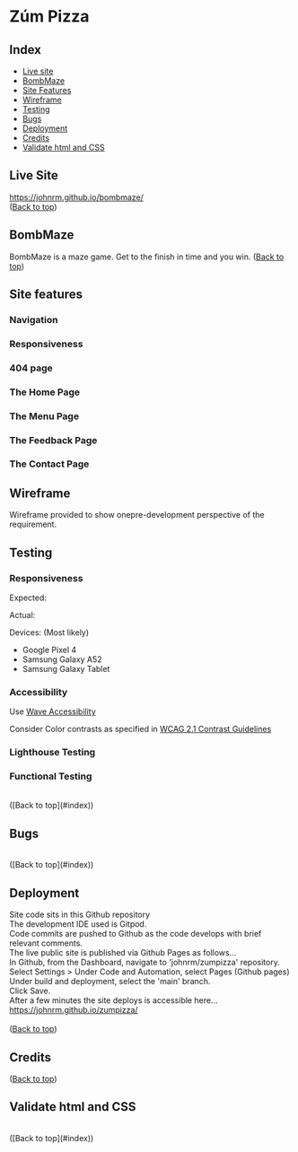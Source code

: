 # Zúm Pizza
## Index
* [Live site](#live-site)
* [BombMaze](#bombmaze)
* [Site Features](#site-features)
* [Wireframe](#wireframe)
* [Testing](#testing)
* [Bugs](#bugs)
* [Deployment](#deployment)
* [Credits](#credits)
* [Validate html and CSS](#validate-html-and-css)

## Live Site
https://johnrm.github.io/bombmaze/
<br>
([Back to top](#index))<br>

## BombMaze

BombMaze is a maze game.
Get to the finish in time and you win.
([Back to top](#index))<br>

## Site features
### Navigation

### Responsiveness

### 404 page

### The Home Page

### The Menu Page

### The Feedback Page

### The Contact Page


## Wireframe
Wireframe provided to show onepre-development perspective of the requirement.<br>

## Testing 

### Responsiveness

Expected:

Actual:

Devices: (Most likely)
- Google Pixel 4
- Samsung Galaxy A52
- Samsung Galaxy Tablet

### Accessibility

Use [Wave Accessibility](https://wave.webaim.org/)

Consider Color contrasts as specified in [WCAG 2.1 Contrast Guidelines](https://www.w3.org/WAI/WCAG21/Understanding/contrast-minimum.html)

### Lighthouse Testing


### Functional Testing

<br>
([Back to top](#index))<br>

## Bugs
<br>
([Back to top](#index))<br>

## Deployment
Site code sits in this Github repository<br>
The development IDE used is Gitpod.<br>
Code commits are pushed to Github as the code develops with brief relevant comments.<br>
The live public site is published via Github Pages as follows...<br>
In Github, from the Dashboard, navigate to 'johnrm/zumpizza' repository.<br>
Select Settings > Under Code and Automation, select Pages (Github pages)<br>
Under build and deployment, select the 'main' branch.<br>
Click Save.<br>
After a few minutes the site deploys is accessible here...<br>
https://johnrm.github.io/zumpizza/<br>
<br>
([Back to top](#index))<br>

## Credits

([Back to top](#index))<br>

## Validate html and CSS

<br>
([Back to top](#index))<br>